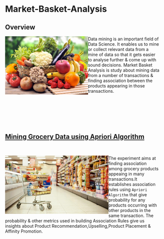 # Market-Basket-Analysis

## Overview

<p align="center">
  <img src="https://github.com/rakeshdatascience/Market-Basket-Analysis/blob/master/Mining%20Grocery%20Data%20using%20Apriori%20Algorithm/Images/group-of-vegetables-in-basket.jpg",alt="neofetch" align="left" height="190px">
  </p>


Data mining is an important field of Data Science. It enables us to mine or collect relevant data from a mine of data so that it gets easier to analyse further & come up with sound decisions. Market Basket Analysis is study about mining data from a number of transactions &  finding association between the products appearing in those transactions.


<br/>
<br/>
<br/>





<br/>
<br/>




## [Mining Grocery Data using Apriori Algorithm](Mining%20Grocery%20Data%20using%20Apriori%20Algorithm)
<br/>


<p align="center">
  <img src="https://github.com/rakeshdatascience/Market-Basket-Analysis/blob/master/Mining%20Grocery%20Data%20using%20Apriori%20Algorithm/Images/cover%20photo%20-%20example.jpg",alt="neofetch" align="left" height="190px">
  </p>



The experiment  aims at finding association among grocery products appeaing in many transactions.It establishes association rules using `Apriori Algorithm` that give probability for any products occurring with other products in the same transaction. The probability & other metrics used in building Association Rules give us insights about Product Recommendation,Upselling,Product Placement & Affinity Promotion. 



























